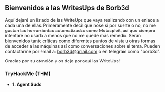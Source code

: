 ## Bienvenidos a las WritesUps de Borb3d

Aquí dejaré un listado de las WriteUps que vaya realizando con un enlace a cada una de ellas.
Primeramente decir que nose si por suerte o no, no me gustan las herramientas automatizadas como Metasploit, así que siempre intentaré no usarlo a menos que no me quede más remedio.
Serán bienvenidos tanto críticas como diferentes puntos de vista u otras formas de acceder a las máquinas así como conversaciones sobre el tema.
Pueden contactarme por email a: borb3d@gmail.com o en telegram como "borb3d".

Gracias por su atención y os dejo por aquí las WriteUps!

### TryHackMe (THM)
*  **1. Agent Sudo**
